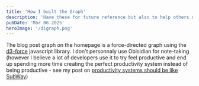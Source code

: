 ```yaml
---
title: 'How I built the Graph'
description: 'Have these for future reference but also to help others discover them'
pubDate: 'Mar 06 2025'
heroImage: '/digraph.png'
---
```


The blog post graph on the homepage is a force-directed graph using the [d3-force](https://d3js.org/d3-force) javascript library. I don't personnaly use Obisidian for note-taking (however I believe a lot of developers use it to try feel productive and end up spending more time creating the perfect productivity system instead of being productive - see my post on [productivity systems should be like SubWay]())
